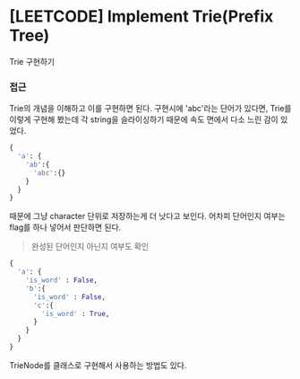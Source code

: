 # [LEETCODE] Implement Trie(Prefix Tree)

Trie 구현하기

### 접근

Trie의 개념을 이해하고 이를 구현하면 된다. 구현시에 'abc'라는 단어가 있다면, Trie를 이렇게 구현해 봤는데 각 string을 슬라이싱하기 때문에 속도 면에서 다소 느린 감이 있었다.

```py
{
  'a': {
    'ab':{
      'abc':{}
    }
  }
}
```

때문에 그냥 character 단위로 저장하는게 더 낫다고 보인다. 어차피 단어인지 여부는 flag를 하나 넣어서 판단하면 된다.

> 완성된 단어인지 아닌지 여부도 확인

```py
{
  'a': {
    'is_word' : False,
    'b':{
      'is_word' : False,
      'c':{
        'is_word' : True,
      }
    }
  }
}
```

TrieNode를 클래스로 구현해서 사용하는 방법도 있다.
